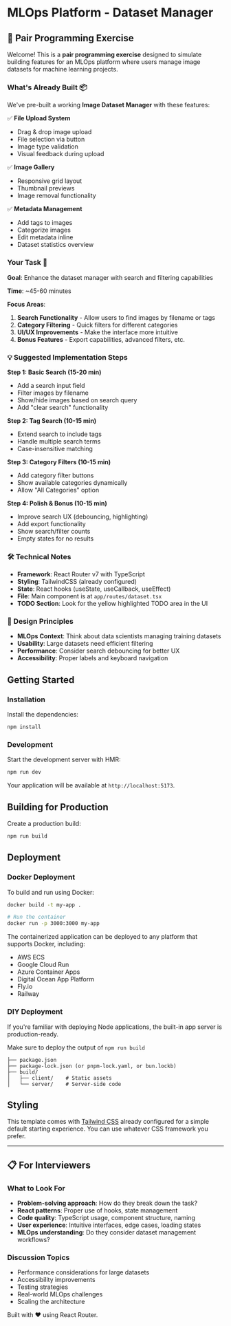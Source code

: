 # MLOps Platform - Dataset Manager

## 🎯 Pair Programming Exercise

Welcome! This is a **pair programming exercise** designed to simulate building features for an MLOps platform where users manage image datasets for machine learning projects.

### What's Already Built 📦

We've pre-built a working **Image Dataset Manager** with these features:

✅ **File Upload System**
- Drag & drop image upload
- File selection via button
- Image type validation
- Visual feedback during upload

✅ **Image Gallery**
- Responsive grid layout  
- Thumbnail previews
- Image removal functionality

✅ **Metadata Management**
- Add tags to images
- Categorize images
- Edit metadata inline
- Dataset statistics overview

### Your Task 🚀

**Goal**: Enhance the dataset manager with search and filtering capabilities

**Time**: ~45-60 minutes

**Focus Areas**:
1. **Search Functionality** - Allow users to find images by filename or tags
2. **Category Filtering** - Quick filters for different categories
3. **UI/UX Improvements** - Make the interface more intuitive
4. **Bonus Features** - Export capabilities, advanced filters, etc.

### 💡 Suggested Implementation Steps

**Step 1: Basic Search (15-20 min)**
- Add a search input field
- Filter images by filename
- Show/hide images based on search query
- Add "clear search" functionality

**Step 2: Tag Search (10-15 min)**  
- Extend search to include tags
- Handle multiple search terms
- Case-insensitive matching

**Step 3: Category Filters (10-15 min)**
- Add category filter buttons
- Show available categories dynamically
- Allow "All Categories" option

**Step 4: Polish & Bonus (10-15 min)**
- Improve search UX (debouncing, highlighting)
- Add export functionality
- Show search/filter counts
- Empty states for no results

### 🛠 Technical Notes

- **Framework**: React Router v7 with TypeScript
- **Styling**: TailwindCSS (already configured)
- **State**: React hooks (useState, useCallback, useEffect)
- **File**: Main component is at `app/routes/dataset.tsx`
- **TODO Section**: Look for the yellow highlighted TODO area in the UI

### 🎨 Design Principles

- **MLOps Context**: Think about data scientists managing training datasets
- **Usability**: Large datasets need efficient filtering
- **Performance**: Consider search debouncing for better UX
- **Accessibility**: Proper labels and keyboard navigation

## Getting Started

### Installation

Install the dependencies:

```bash
npm install
```

### Development

Start the development server with HMR:

```bash
npm run dev
```

Your application will be available at `http://localhost:5173`.

## Building for Production

Create a production build:

```bash
npm run build
```

## Deployment

### Docker Deployment

To build and run using Docker:

```bash
docker build -t my-app .

# Run the container
docker run -p 3000:3000 my-app
```

The containerized application can be deployed to any platform that supports Docker, including:

- AWS ECS
- Google Cloud Run
- Azure Container Apps
- Digital Ocean App Platform
- Fly.io
- Railway

### DIY Deployment

If you're familiar with deploying Node applications, the built-in app server is production-ready.

Make sure to deploy the output of `npm run build`

```
├── package.json
├── package-lock.json (or pnpm-lock.yaml, or bun.lockb)
├── build/
│   ├── client/    # Static assets
│   └── server/    # Server-side code
```

## Styling

This template comes with [Tailwind CSS](https://tailwindcss.com/) already configured for a simple default starting experience. You can use whatever CSS framework you prefer.

---

## 📋 For Interviewers

### What to Look For
- **Problem-solving approach**: How do they break down the task?
- **React patterns**: Proper use of hooks, state management
- **Code quality**: TypeScript usage, component structure, naming
- **User experience**: Intuitive interfaces, edge cases, loading states
- **MLOps understanding**: Do they consider dataset management workflows?

### Discussion Topics
- Performance considerations for large datasets
- Accessibility improvements
- Testing strategies
- Real-world MLOps challenges
- Scaling the architecture

Built with ❤️ using React Router.
